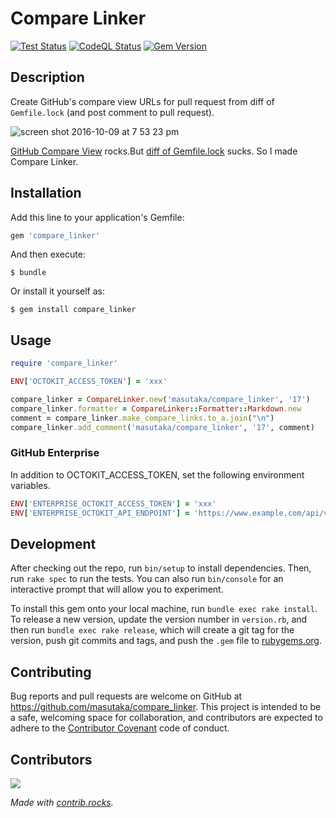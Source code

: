 # Compare Linker

[![Test Status](https://img.shields.io/github/actions/workflow/status/masutaka/compare_linker/test.yml?branch=main&style=flat-square&logo=githubactions&label=Test)][test]
[![CodeQL Status](https://img.shields.io/github/actions/workflow/status/masutaka/compare_linker/github-code-scanning%2Fcodeql?branch=main&style=flat-square&logo=githubactions&label=CodeQL)][codeql]
[![Gem Version](https://img.shields.io/gem/v/compare_linker?style=flat-square&logo=rubygems&label=Gem)][gem]

[test]: https://github.com/masutaka/compare_linker/actions/workflows/test.yml?query=branch%3Amain
[codeql]: https://github.com/masutaka/compare_linker/actions/workflows/github-code-scanning/codeql?query=branch%3Amain
[gem]: https://rubygems.org/gems/compare_linker

## Description

Create GitHub's compare view URLs for pull request from diff of `Gemfile.lock` (and post comment to pull request).

![screen shot 2016-10-09 at 7 53 23 pm](https://cloud.githubusercontent.com/assets/170014/19219899/fd06eab8-8e5a-11e6-95fb-3b467088a712.png)

[GitHub Compare View](https://github.com/blog/612-introducing-github-compare-view) rocks.But [diff of Gemfile.lock](https://github.com/kyanny/compare_linker_demo/pull/14/files) sucks. So I made Compare Linker.

## Installation

Add this line to your application's Gemfile:

```ruby
gem 'compare_linker'
```

And then execute:

    $ bundle

Or install it yourself as:

    $ gem install compare_linker

## Usage

```ruby
require 'compare_linker'

ENV['OCTOKIT_ACCESS_TOKEN'] = 'xxx'

compare_linker = CompareLinker.new('masutaka/compare_linker', '17')
compare_linker.formatter = CompareLinker::Formatter::Markdown.new
comment = compare_linker.make_compare_links.to_a.join("\n")
compare_linker.add_comment('masutaka/compare_linker', '17', comment)
```

### GitHub Enterprise
In addition to OCTOKIT_ACCESS_TOKEN, set the following environment variables.

```ruby
ENV['ENTERPRISE_OCTOKIT_ACCESS_TOKEN'] = 'xxx'
ENV['ENTERPRISE_OCTOKIT_API_ENDPOINT'] = 'https://www.example.com/api/v3'
```

## Development

After checking out the repo, run `bin/setup` to install dependencies. Then, run `rake spec` to run the tests. You can also run `bin/console` for an interactive prompt that will allow you to experiment.

To install this gem onto your local machine, run `bundle exec rake install`. To release a new version, update the version number in `version.rb`, and then run `bundle exec rake release`, which will create a git tag for the version, push git commits and tags, and push the `.gem` file to [rubygems.org](https://rubygems.org).

## Contributing

Bug reports and pull requests are welcome on GitHub at https://github.com/masutaka/compare_linker. This project is intended to be a safe, welcoming space for collaboration, and contributors are expected to adhere to the [Contributor Covenant](http://contributor-covenant.org) code of conduct.

## Contributors

<a href="https://github.com/masutaka/compare_linker/graphs/contributors">
  <img src="https://contrib.rocks/image?repo=masutaka/compare_linker" />
</a>

*Made with [contrib.rocks](https://contrib.rocks).*
